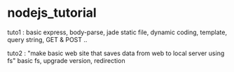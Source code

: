 # nodejs_tutorial

tuto1 : 
basic express, body-parse, jade
static file, dynamic coding, template, query string, GET & POST ..

tuto2 : 
"make basic web site that saves data from web to local server using fs"
basic fs, upgrade version, redirection
